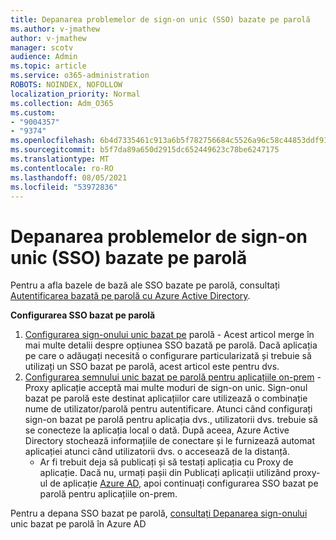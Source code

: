 ```yaml
---
title: Depanarea problemelor de sign-on unic (SSO) bazate pe parolă
ms.author: v-jmathew
author: v-jmathew
manager: scotv
audience: Admin
ms.topic: article
ms.service: o365-administration
ROBOTS: NOINDEX, NOFOLLOW
localization_priority: Normal
ms.collection: Adm_O365
ms.custom:
- "9004357"
- "9374"
ms.openlocfilehash: 6b4d7335461c913a6b5f782756684c5526a96c58c44853ddf9154aa51607bd4a
ms.sourcegitcommit: b5f7da89a650d2915dc652449623c78be6247175
ms.translationtype: MT
ms.contentlocale: ro-RO
ms.lasthandoff: 08/05/2021
ms.locfileid: "53972836"
---
```

# <a name="troubleshoot-password-based-seamless-single-sign-on-sso-issues"></a>Depanarea problemelor de sign-on unic (SSO) bazate pe parolă

Pentru a afla bazele de bază ale SSO bazate pe parolă, consultați [Autentificarea bazată pe parolă cu Azure Active Directory](https://docs.microsoft.com/azure/active-directory/fundamentals/auth-password-based-sso).

**Configurarea SSO bazat pe parolă**

1. [Configurarea sign-onului unic bazat pe](https://docs.microsoft.com/azure/active-directory/manage-apps/configure-password-single-sign-on-non-gallery-applications) parolă - Acest articol merge în mai multe detalii despre opțiunea SSO bazată pe parolă. Dacă aplicația pe care o adăugați necesită o configurare particularizată și trebuie să utilizați un SSO bazat pe parolă, acest articol este pentru dvs.
2. [Configurarea semnului unic bazat pe parolă pentru aplicațiile on-prem](https://docs.microsoft.com/azure/active-directory/manage-apps/application-proxy-configure-single-sign-on-password-vaulting) - Proxy aplicație acceptă mai multe moduri de sign-on unic. Sign-onul bazat pe parolă este destinat aplicațiilor care utilizează o combinație nume de utilizator/parolă pentru autentificare. Atunci când configurați sign-on bazat pe parolă pentru aplicația dvs., utilizatorii dvs. trebuie să se conecteze la aplicația local o dată. După aceea, Azure Active Directory stochează informațiile de conectare și le furnizează automat aplicației atunci când utilizatorii dvs. o accesează de la distanță.
    - Ar fi trebuit deja să publicați și să testați aplicația cu Proxy de aplicație. Dacă nu, urmați pașii din Publicați aplicații utilizând proxy-ul de aplicație [Azure AD,](https://docs.microsoft.com/azure/active-directory/manage-apps/application-proxy-add-on-premises-application) apoi continuați configurarea SSO bazat pe parolă pentru aplicațiile on-prem.

Pentru a depana SSO bazat pe parolă, [consultați Depanarea sign-onului](https://docs.microsoft.com/azure/active-directory/manage-apps/troubleshoot-password-based-sso) unic bazat pe parolă în Azure AD
